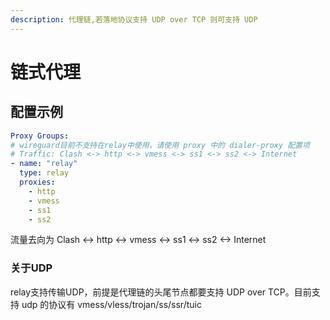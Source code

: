 ```yaml
---
description: 代理链,若落地协议支持 UDP over TCP 则可支持 UDP
---
```


# 链式代理

## 配置示例

```yaml
Proxy Groups:
# wireguard目前不支持在relay中使用，请使用 proxy 中的 dialer-proxy 配置项
# Traffic: Clash <-> http <-> vmess <-> ss1 <-> ss2 <-> Internet
- name: "relay"
  type: relay
  proxies:
    - http
    - vmess
    - ss1
    - ss2
```

流量去向为 Clash <-> http <-> vmess <-> ss1 <-> ss2 <-> Internet

### 关于UDP

relay支持传输UDP，前提是代理链的头尾节点都要支持 UDP over TCP。目前支持 udp 的协议有 vmess/vless/trojan/ss/ssr/tuic
